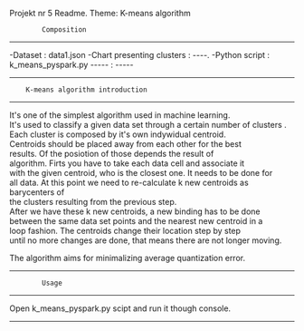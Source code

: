 Projekt nr 5 Readme.
Theme: K-means algorithm

			Composition	
-------------------------------------------------------------
-Dataset 			:	data1.json
-Chart presenting clusters 	:	----.
-Python script			:	k_means_pyspark.py
-----				:	-----
_____________________________________________________________

		K-means algorithm introduction
----------------------------------------------------------------------------------------
It's one of the simplest algorithm used in machine learning. 				
It's used to classify a given data set through a certain number of clusters .	 	
Each cluster is composed by it's own indywidual centroid.				
Centroids should be placed away from each other for the best 				
results. Of the posiotion of those depends the result of 				
algorithm. Firts you have to take each data cell and associate it			
with the given centroid, who is the closest one. It needs to be done for		
all data. At this point we need to re-calculate k new centroids as barycenters of	
the clusters resulting from the previous step. 						
After we have these k new centroids, a new binding has to be done			
between the same data set points and the nearest new centroid in a 			
loop fashion. The centroids change their location step by step 				
until no more changes are done, that means there are not longer moving. 		
											
The algorithm aims for minimalizing average quantization error.				
											
_________________________________________________________________________________________
 	

			Usage
-----------------------------------------------------------------------------------------
Open k_means_pyspark.py scipt and run it though console.

_____________________________________________________________
